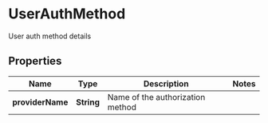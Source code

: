 

# UserAuthMethod

User auth method details

## Properties

| Name | Type | Description | Notes |
|------------ | ------------- | ------------- | -------------|
|**providerName** | **String** | Name of the authorization method |  |



